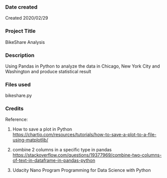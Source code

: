 ### Date created
Created 2020/02/29

### Project Title
BikeShare Analysis

### Description
Using Pandas in Python to analyze the data in Chicago, New York City and Washington and produce statistical result

### Files used
bikeshare.py

### Credits
Reference:
1. How to save a plot in Python
https://chartio.com/resources/tutorials/how-to-save-a-plot-to-a-file-using-matplotlib/

2. combine 2 columns in a specific type in pandas
https://stackoverflow.com/questions/19377969/combine-two-columns-of-text-in-dataframe-in-pandas-python

3. Udacity Nano Program Programming for Data Science with Python
